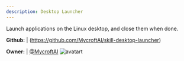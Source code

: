 ```yaml
---
description: Desktop Launcher
---
```

Launch applications on the Linux desktop, and close them when done.

**Github:** | (https://github.com/MycroftAI/skill-desktop-launcher)

**Owner:** | [@MycroftAI](https://github.com/MycroftAI) ![avatart](https://avatars0.githubusercontent.com/u/14171097?v=4)

